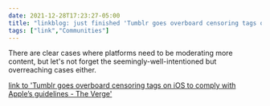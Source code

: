 ```yaml
---
date: 2021-12-28T17:23:27-05:00
title: "linkblog: just finished 'Tumblr goes overboard censoring tags on iOS to comply with Apple’s guidelines - The Verge'"
tags: ["link","Communities"]
---
```

There are clear cases where platforms need to be moderating more content, but let's not forget the seemingly-well-intentioned but overreaching cases either.
 
[link to 'Tumblr goes overboard censoring tags on iOS to comply with Apple’s guidelines - The Verge'](https://www.theverge.com/2021/12/28/22856734/tumblr-censor-tags-ios-apple-guidelines)
